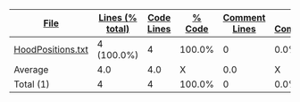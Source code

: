 
|[File](https://github.com/FRCTeam5199/Robot-Code-2021/tree/souper-secret-contraband/Statistics/plaintext/NameAscending.md/)|[Lines (% total)](https://github.com/FRCTeam5199/Robot-Code-2021/tree/souper-secret-contraband/Statistics/plaintext/LinesDescending.md/)|[Code Lines](https://github.com/FRCTeam5199/Robot-Code-2021/tree/souper-secret-contraband/Statistics/plaintext/CodeDescending.md/)|[% Code](https://github.com/FRCTeam5199/Robot-Code-2021/tree/souper-secret-contraband/Statistics/plaintext/ProportionCodeDescending.md/)|[Comment Lines](https://github.com/FRCTeam5199/Robot-Code-2021/tree/souper-secret-contraband/Statistics/plaintext/CommentsAscending.md/)|[% Comment](https://github.com/FRCTeam5199/Robot-Code-2021/tree/souper-secret-contraband/Statistics/plaintext/ProportionCommentsDescending.md/)|[Blank Lines](https://github.com/FRCTeam5199/Robot-Code-2021/tree/souper-secret-contraband/Statistics/plaintext/BlanksDescending.md/)|[% Blank](https://github.com/FRCTeam5199/Robot-Code-2021/tree/souper-secret-contraband/Statistics/plaintext/ProportionBlanksDescending.md/)|
| --- | --- | --- | --- | --- | --- | --- | --- |
|[HoodPositions.txt](https://github.com/FRCTeam5199/Robot-Code-2021/tree/souper-secret-contraband/src/main/java/frc/misc/HoodPositions.txt)|4 (100.0%)|4|100.0%|0|0.0%|0|0.0%|
|Average |4.0|4.0|X|0.0|X|0.0|X|
|Total (1)|4|4|100.0%|0| 0.0%|0|0.0%|